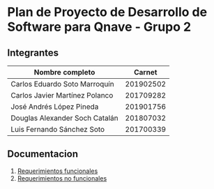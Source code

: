 # Plan de Proyecto de Desarrollo de Software para Qnave - Grupo 2

## Integrantes

| Nombre completo                | Carnet    |
| ------------------------------ | --------- |
| Carlos Eduardo Soto Marroquín  | 201902502 |
| Carlos Javier Martínez Polanco | 201709282 |
| José Andrés López Pineda       | 201901756 |
| Douglas Alexander Soch Catalán | 201807032 |
| Luis Fernando Sánchez Soto     | 201700339 |


## Documentacion

1. [Requerimientos funcionales](documentacion/requerimientos/RF.md)
1. [Requerimientos no funcionales](documentacion/requerimientos/RNF.md)

